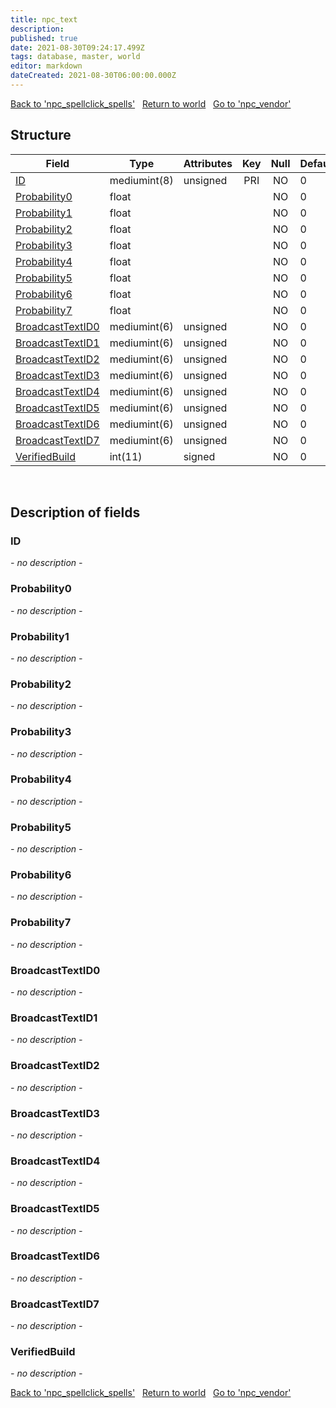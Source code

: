 ```yaml
---
title: npc_text
description: 
published: true
date: 2021-08-30T09:24:17.499Z
tags: database, master, world
editor: markdown
dateCreated: 2021-08-30T06:00:00.000Z
---
```


<a href="https://dev.trinitycore.info/en/database/master/world/npc_spellclick_spells" class="mt-5 v-btn v-btn--depressed v-btn--flat v-btn--outlined theme--light v-size--default darkblue--text text--lighten-3"><span class="v-btn__content"><i aria-hidden="true" class="v-icon notranslate v-icon--left mdi mdi-arrow-left theme--light"></i><span>Back to 'npc_spellclick_spells'</span></span></a>&nbsp;&nbsp;&nbsp;<a href="https://dev.trinitycore.info/en/database/master/world/home" class="mt-5 v-btn v-btn--depressed v-btn--flat v-btn--outlined theme--light v-size--default darkblue--text text--lighten-3"><span class="v-btn__content"><i aria-hidden="true" class="v-icon notranslate v-icon--left mdi mdi-home-outline theme--light"></i><span>Return to world</span></span></a>&nbsp;&nbsp;&nbsp;<a href="https://dev.trinitycore.info/en/database/master/world/npc_vendor" class="mt-5 v-btn v-btn--depressed v-btn--flat v-btn--outlined theme--light v-size--default darkblue--text text--lighten-3"><span class="v-btn__content"><span>Go to 'npc_vendor'</span><i aria-hidden="true" class="v-icon notranslate v-icon--right mdi mdi-arrow-right theme--light"></i></span></a>

## Structure

| Field | Type | Attributes | Key | Null | Default | Extra | Comment |
| --- | --- | --- | :---: | :---: | --- | --- | --- |
| [ID](#ID) | mediumint(8) | unsigned | PRI | NO | 0 |  |  |
| [Probability0](#Probability0) | float |  |  | NO | 0 |  |  |
| [Probability1](#Probability1) | float |  |  | NO | 0 |  |  |
| [Probability2](#Probability2) | float |  |  | NO | 0 |  |  |
| [Probability3](#Probability3) | float |  |  | NO | 0 |  |  |
| [Probability4](#Probability4) | float |  |  | NO | 0 |  |  |
| [Probability5](#Probability5) | float |  |  | NO | 0 |  |  |
| [Probability6](#Probability6) | float |  |  | NO | 0 |  |  |
| [Probability7](#Probability7) | float |  |  | NO | 0 |  |  |
| [BroadcastTextID0](#BroadcastTextID0) | mediumint(6) | unsigned |  | NO | 0 |  |  |
| [BroadcastTextID1](#BroadcastTextID1) | mediumint(6) | unsigned |  | NO | 0 |  |  |
| [BroadcastTextID2](#BroadcastTextID2) | mediumint(6) | unsigned |  | NO | 0 |  |  |
| [BroadcastTextID3](#BroadcastTextID3) | mediumint(6) | unsigned |  | NO | 0 |  |  |
| [BroadcastTextID4](#BroadcastTextID4) | mediumint(6) | unsigned |  | NO | 0 |  |  |
| [BroadcastTextID5](#BroadcastTextID5) | mediumint(6) | unsigned |  | NO | 0 |  |  |
| [BroadcastTextID6](#BroadcastTextID6) | mediumint(6) | unsigned |  | NO | 0 |  |  |
| [BroadcastTextID7](#BroadcastTextID7) | mediumint(6) | unsigned |  | NO | 0 |  |  |
| [VerifiedBuild](#VerifiedBuild) | int(11) | signed |  | NO | 0 |  |  |
&nbsp;
## Description of fields

### ID
*- no description -*
&nbsp;

### Probability0
*- no description -*
&nbsp;

### Probability1
*- no description -*
&nbsp;

### Probability2
*- no description -*
&nbsp;

### Probability3
*- no description -*
&nbsp;

### Probability4
*- no description -*
&nbsp;

### Probability5
*- no description -*
&nbsp;

### Probability6
*- no description -*
&nbsp;

### Probability7
*- no description -*
&nbsp;

### BroadcastTextID0
*- no description -*
&nbsp;

### BroadcastTextID1
*- no description -*
&nbsp;

### BroadcastTextID2
*- no description -*
&nbsp;

### BroadcastTextID3
*- no description -*
&nbsp;

### BroadcastTextID4
*- no description -*
&nbsp;

### BroadcastTextID5
*- no description -*
&nbsp;

### BroadcastTextID6
*- no description -*
&nbsp;

### BroadcastTextID7
*- no description -*
&nbsp;

### VerifiedBuild
*- no description -*
&nbsp;

<a href="https://dev.trinitycore.info/en/database/master/world/npc_spellclick_spells" class="mt-5 v-btn v-btn--depressed v-btn--flat v-btn--outlined theme--light v-size--default darkblue--text text--lighten-3"><span class="v-btn__content"><i aria-hidden="true" class="v-icon notranslate v-icon--left mdi mdi-arrow-left theme--light"></i><span>Back to 'npc_spellclick_spells'</span></span></a>&nbsp;&nbsp;&nbsp;<a href="https://dev.trinitycore.info/en/database/master/world/home" class="mt-5 v-btn v-btn--depressed v-btn--flat v-btn--outlined theme--light v-size--default darkblue--text text--lighten-3"><span class="v-btn__content"><i aria-hidden="true" class="v-icon notranslate v-icon--left mdi mdi-home-outline theme--light"></i><span>Return to world</span></span></a>&nbsp;&nbsp;&nbsp;<a href="https://dev.trinitycore.info/en/database/master/world/npc_vendor" class="mt-5 v-btn v-btn--depressed v-btn--flat v-btn--outlined theme--light v-size--default darkblue--text text--lighten-3"><span class="v-btn__content"><span>Go to 'npc_vendor'</span><i aria-hidden="true" class="v-icon notranslate v-icon--right mdi mdi-arrow-right theme--light"></i></span></a>


